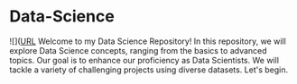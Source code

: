 # Data-Science
![]([URL]([https://miro.medium.com/v2/resize:fit:870/1*14v1pUZwr516557dpS-oYw.jpeg](https://www.google.com/url?\sa=i&url=https%3A%2F%2Fmedium.com%2F%40Orcanintell%2Fwhy-is-data-science-so-exciting-\de187dcc02c4&psig=AOvVaw31QAdlyTjAS_AurTyeHkHo&ust=1694259100355000&source=images&cd=vfe&opi=89978449&ved=0CBAQjRxqFwoTCLCBnpb1moEDFQAAAAAdAAAAABAD))
Welcome to my Data Science Repository! In this repository, we will explore Data Science concepts, ranging from the basics to advanced topics. Our ‎goal is to enhance our proficiency as Data Scientists. We will tackle a variety of challenging projects using ‎diverse datasets. Let's begin.

